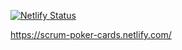[![Netlify Status](https://api.netlify.com/api/v1/badges/c9b0ff48-5948-4021-a681-07a76b8ffd22/deploy-status)](https://app.netlify.com/sites/scrum-poker-cards/deploys)

https://scrum-poker-cards.netlify.com/
